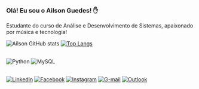 ### Olá! Eu sou o Ailson Guedes! ✋



Estudante do curso de Análise e Desenvolvimento de Sistemas, apaixonado por música e tecnologia!

![Ailson GitHub stats](https://github-readme-stats.vercel.app/api?username=ailsonguedes&show_icons=true&theme=cobalt) [![Top Langs](https://github-readme-stats.vercel.app/api/top-langs/?username=ailsonguedes&layout=compact)](https://github.com/anuraghazra/github-readme-stats)


<div style="display: inline_block"><br/>
    <img alt="Python" alt="python" src="https://img.shields.io/badge/Python-3776AB?style=for-the-badge&logo=python&logoColor=white"/>
    <img alt="MySQL" alt="mysql" src="https://img.shields.io/badge/MySQL-00000F?style=for-the-badge&logo=mysql&logoColor=white"/>
</div><br/>


[![Linkedin](https://img.shields.io/badge/LinkedIn-0077B5?style=for-the-badge&logo=linkedin&logoColor=white)](https://www.linkedin.com/in/ailson-guedes-059795149/)
[![Facebook](https://img.shields.io/badge/Facebook-1877F2?style=for-the-badge&logo=facebook&logoColor=white)](https://www.facebook.com/ailsong)
[![Instagram](https://img.shields.io/badge/Instagram-E4405F?style=for-the-badge&logo=instagram&logoColor=white)](https://www.instagram.com/ailson_guedes/)
[![G-mail](https://img.shields.io/badge/Gmail-D14836?style=for-the-badge&logo=gmail&logoColor=white)](mailto:ailsonsixseven@gmail.com)
[![Outlook](https://img.shields.io/badge/Microsoft_Outlook-0078D4?style=for-the-badge&logo=microsoft-outlook&logoColor=white)](mailto:ailsonlfonseca@outlook.com)

